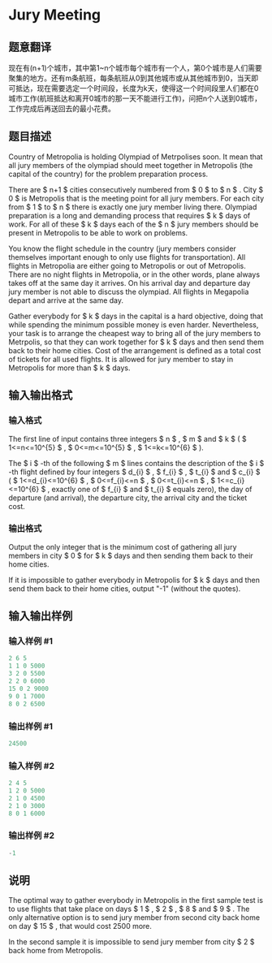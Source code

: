 # Jury Meeting

## 题意翻译

现在有(n+1)个城市，其中第1~n个城市每个城市有一个人，第0个城市是人们需要聚集的地方。还有m条航班，每条航班从0到其他城市或从其他城市到0，当天即可抵达，现在需要选定一个时间段，长度为k天，使得这一个时间段里人们都在0城市工作(航班抵达和离开0城市的那一天不能进行工作)，问把n个人送到0城市，工作完成后再送回去的最小花费。

## 题目描述

Country of Metropolia is holding Olympiad of Metrpolises soon. It mean that all jury members of the olympiad should meet together in Metropolis (the capital of the country) for the problem preparation process.

There are $ n+1 $ cities consecutively numbered from $ 0 $ to $ n $ . City $ 0 $ is Metropolis that is the meeting point for all jury members. For each city from $ 1 $ to $ n $ there is exactly one jury member living there. Olympiad preparation is a long and demanding process that requires $ k $ days of work. For all of these $ k $ days each of the $ n $ jury members should be present in Metropolis to be able to work on problems.

You know the flight schedule in the country (jury members consider themselves important enough to only use flights for transportation). All flights in Metropolia are either going to Metropolis or out of Metropolis. There are no night flights in Metropolia, or in the other words, plane always takes off at the same day it arrives. On his arrival day and departure day jury member is not able to discuss the olympiad. All flights in Megapolia depart and arrive at the same day.

Gather everybody for $ k $ days in the capital is a hard objective, doing that while spending the minimum possible money is even harder. Nevertheless, your task is to arrange the cheapest way to bring all of the jury members to Metrpolis, so that they can work together for $ k $ days and then send them back to their home cities. Cost of the arrangement is defined as a total cost of tickets for all used flights. It is allowed for jury member to stay in Metropolis for more than $ k $ days.

## 输入输出格式

### 输入格式

The first line of input contains three integers $ n $ , $ m $ and $ k $ ( $ 1<=n<=10^{5} $ , $ 0<=m<=10^{5} $ , $ 1<=k<=10^{6} $ ).

The $ i $ -th of the following $ m $ lines contains the description of the $ i $ -th flight defined by four integers $ d_{i} $ , $ f_{i} $ , $ t_{i} $ and $ c_{i} $ ( $ 1<=d_{i}<=10^{6} $ , $ 0<=f_{i}<=n $ , $ 0<=t_{i}<=n $ , $ 1<=c_{i}<=10^{6} $ , exactly one of $ f_{i} $ and $ t_{i} $ equals zero), the day of departure (and arrival), the departure city, the arrival city and the ticket cost.

### 输出格式

Output the only integer that is the minimum cost of gathering all jury members in city $ 0 $ for $ k $ days and then sending them back to their home cities.

If it is impossible to gather everybody in Metropolis for $ k $ days and then send them back to their home cities, output "-1" (without the quotes).

## 输入输出样例

### 输入样例 #1

```cpp
2 6 5
1 1 0 5000
3 2 0 5500
2 2 0 6000
15 0 2 9000
9 0 1 7000
8 0 2 6500

```
### 输出样例 #1

```cpp
24500

```
### 输入样例 #2

```cpp
2 4 5
1 2 0 5000
2 1 0 4500
2 1 0 3000
8 0 1 6000

```
### 输出样例 #2

```cpp
-1

```
## 说明

The optimal way to gather everybody in Metropolis in the first sample test is to use flights that take place on days $ 1 $ , $ 2 $ , $ 8 $ and $ 9 $ . The only alternative option is to send jury member from second city back home on day $ 15 $ , that would cost 2500 more.

In the second sample it is impossible to send jury member from city $ 2 $ back home from Metropolis.

